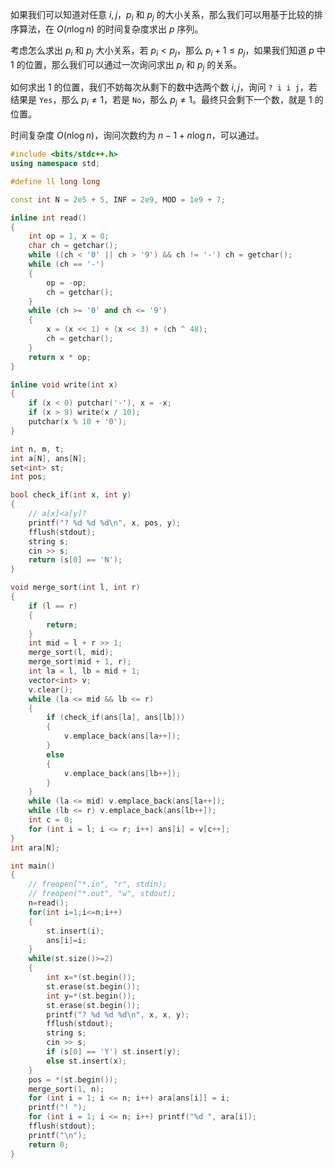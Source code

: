 如果我们可以知道对任意 $i,j$，$p_i$ 和 $p_j$ 的大小关系，那么我们可以用基于比较的排序算法，在 $O(n \log n)$ 的时间复杂度求出 $p$ 序列。

考虑怎么求出 $p_i$ 和 $p_j$ 大小关系，若 $p_i < p_j$，那么 $p_i +1 \leq p_j$，如果我们知道 $p$ 中 $1$ 的位置，那么我们可以通过一次询问求出 $p_i$ 和 $p_j$ 的关系。

如何求出 $1$ 的位置，我们不妨每次从剩下的数中选两个数 $i,j$，询问 `? i i j`，若结果是 `Yes`，那么 $p_i \neq 1$，若是 `No`，那么 $p_j \neq 1$。最终只会剩下一个数，就是 $1$ 的位置。

时间复杂度 $O(n \log n)$，询问次数约为 $n-1+n\log n$，可以通过。

```cpp
#include <bits/stdc++.h>
using namespace std;

#define ll long long

const int N = 2e5 + 5, INF = 2e9, MOD = 1e9 + 7;

inline int read()
{
	int op = 1, x = 0;
	char ch = getchar();
	while ((ch < '0' || ch > '9') && ch != '-') ch = getchar();
	while (ch == '-')
	{
		op = -op;
		ch = getchar();
	}
	while (ch >= '0' and ch <= '9')
	{
		x = (x << 1) + (x << 3) + (ch ^ 48);
		ch = getchar();
	}
	return x * op;
}

inline void write(int x)
{
	if (x < 0) putchar('-'), x = -x;
	if (x > 9) write(x / 10);
	putchar(x % 10 + '0');
}

int n, m, t;
int a[N], ans[N];
set<int> st;
int pos;

bool check_if(int x, int y)
{
	// a[x]<a[y]?
	printf("? %d %d %d\n", x, pos, y);
	fflush(stdout);
	string s;
	cin >> s;
	return (s[0] == 'N');
}

void merge_sort(int l, int r)
{
	if (l == r)
	{
		return;
	}
	int mid = l + r >> 1;
	merge_sort(l, mid);
	merge_sort(mid + 1, r);
	int la = l, lb = mid + 1;
	vector<int> v;
	v.clear();
	while (la <= mid && lb <= r)
	{
		if (check_if(ans[la], ans[lb]))
		{
			v.emplace_back(ans[la++]);
		}
		else
		{
			v.emplace_back(ans[lb++]);
		}
	}
	while (la <= mid) v.emplace_back(ans[la++]);
	while (lb <= r) v.emplace_back(ans[lb++]);
	int c = 0;
	for (int i = l; i <= r; i++) ans[i] = v[c++];
}
int ara[N];

int main()
{
	// freopen("*.in", "r", stdin);
	// freopen("*.out", "w", stdout);
	n=read();
	for(int i=1;i<=n;i++)
	{
		st.insert(i);
		ans[i]=i;
	}
	while(st.size()>=2)
	{
		int x=*(st.begin());
		st.erase(st.begin());
		int y=*(st.begin());
		st.erase(st.begin());
		printf("? %d %d %d\n", x, x, y);
		fflush(stdout);
		string s;
		cin >> s;
		if (s[0] == 'Y') st.insert(y);
		else st.insert(x);
	}
	pos = *(st.begin());
	merge_sort(1, n);
	for (int i = 1; i <= n; i++) ara[ans[i]] = i;
	printf("! ");
	for (int i = 1; i <= n; i++) printf("%d ", ara[i]);
	fflush(stdout);
	printf("\n");
	return 0;
}
```
